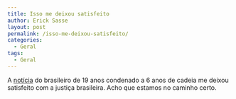```yaml
---
title: Isso me deixou satisfeito
author: Erick Sasse
layout: post
permalink: /isso-me-deixou-satisfeito/
categories:
  - Geral
tags:
  - Geral
---
```

A [not&iacute;cia][1] do brasileiro de 19 anos condenado a 6 anos de cadeia me deixou satisfeito com a justi&ccedil;a brasileira. Acho que estamos no caminho certo.

 [1]: http://www.itweb.com.br/noticias/artigo.asp?xy=786050304&#038;id=46027